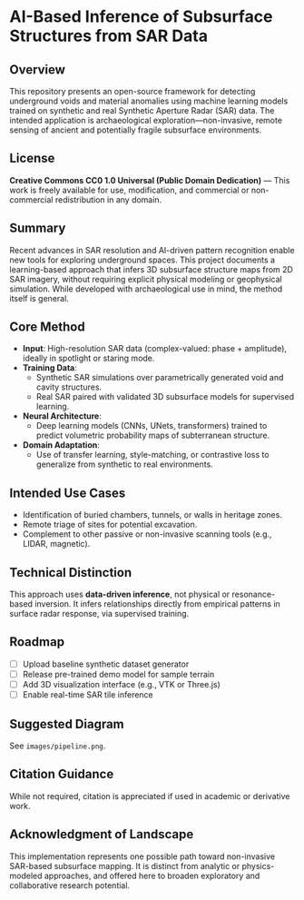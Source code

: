 # AI-Based Inference of Subsurface Structures from SAR Data

## Overview
This repository presents an open-source framework for detecting underground voids and material anomalies using machine learning models trained on synthetic and real Synthetic Aperture Radar (SAR) data. The intended application is archaeological exploration—non-invasive, remote sensing of ancient and potentially fragile subsurface environments.

## License
**Creative Commons CC0 1.0 Universal (Public Domain Dedication)** — This work is freely available for use, modification, and commercial or non-commercial redistribution in any domain.

## Summary
Recent advances in SAR resolution and AI-driven pattern recognition enable new tools for exploring underground spaces. This project documents a learning-based approach that infers 3D subsurface structure maps from 2D SAR imagery, without requiring explicit physical modeling or geophysical simulation. While developed with archaeological use in mind, the method itself is general.

## Core Method
- **Input**: High-resolution SAR data (complex-valued: phase + amplitude), ideally in spotlight or staring mode.
- **Training Data**:
  - Synthetic SAR simulations over parametrically generated void and cavity structures.
  - Real SAR paired with validated 3D subsurface models for supervised learning.
- **Neural Architecture**:
  - Deep learning models (CNNs, UNets, transformers) trained to predict volumetric probability maps of subterranean structure.
- **Domain Adaptation**:
  - Use of transfer learning, style-matching, or contrastive loss to generalize from synthetic to real environments.

## Intended Use Cases
- Identification of buried chambers, tunnels, or walls in heritage zones.
- Remote triage of sites for potential excavation.
- Complement to other passive or non-invasive scanning tools (e.g., LIDAR, magnetic).

## Technical Distinction
This approach uses **data-driven inference**, not physical or resonance-based inversion. It infers relationships directly from empirical patterns in surface radar response, via supervised training.

## Roadmap
- [ ] Upload baseline synthetic dataset generator
- [ ] Release pre-trained demo model for sample terrain
- [ ] Add 3D visualization interface (e.g., VTK or Three.js)
- [ ] Enable real-time SAR tile inference

## Suggested Diagram
See `images/pipeline.png`.

## Citation Guidance
While not required, citation is appreciated if used in academic or derivative work.

## Acknowledgment of Landscape
This implementation represents one possible path toward non-invasive SAR-based subsurface mapping. It is distinct from analytic or physics-modeled approaches, and offered here to broaden exploratory and collaborative research potential.
